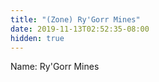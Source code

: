 ```yaml
---
title: "(Zone) Ry'Gorr Mines"
date: 2019-11-13T02:52:35-08:00
hidden: true
---
```


Name: Ry'Gorr Mines

